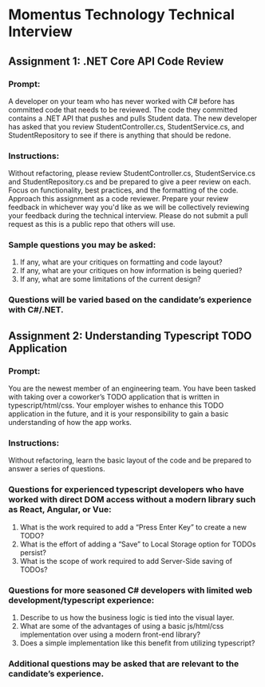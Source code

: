 # Momentus Technology Technical Interview

## Assignment 1: .NET Core API Code Review
### Prompt: 
A developer on your team who has never worked with C# before has committed code that needs to be reviewed. The code they committed contains a .NET API that pushes and pulls Student data. The new developer has asked that you review StudentController.cs, StudentService.cs, and StudentRepository to see if there is anything that should be redone.
### Instructions: 
Without refactoring, please review StudentController.cs, StudentService.cs and StudentRepository.cs and be prepared to give a peer review on each. Focus on functionality, best practices, and the formatting of the code. Approach this assignment as a code reviewer. Prepare your review feedback in whichever way you'd like as we will be collectively reviewing your feedback during the technical interview. Please do not submit a pull request as this is a public repo that others will use.

### Sample questions you may be asked:
1.	If any, what are your critiques on formatting and code layout?
2.	If any, what are your critiques on how information is being queried?
3.	If any, what are some limitations of the current design?

### Questions will be varied based on the candidate’s experience with C#/.NET.

## Assignment 2: Understanding Typescript TODO Application
### Prompt: 
You are the newest member of an engineering team. You have been tasked with taking over a coworker’s TODO application that is written in typescript/html/css. Your employer wishes to enhance this TODO application in the future, and it is your responsibility to gain a basic understanding of how the app works.
### Instructions: 
Without refactoring, learn the basic layout of the code and be prepared to answer a series of questions.

### Questions for experienced typescript developers who have worked with direct DOM access without a modern library such as React, Angular, or Vue:
1.	What is the work required to add a “Press Enter Key” to create a new TODO? 
2.	What is the effort of adding a “Save” to Local Storage option for TODOs persist?
3.	What is the scope of work required to add Server-Side saving of TODOs?

### Questions for more seasoned C# developers with limited web development/typescript experience:
1.	Describe to us how the business logic is tied into the visual layer.
2.	What are some of the advantages of using a basic js/html/css implementation over using a modern front-end library?
3.	Does a simple implementation like this benefit from utilizing typescript?
   
### Additional questions may be asked that are relevant to the candidate’s experience.
